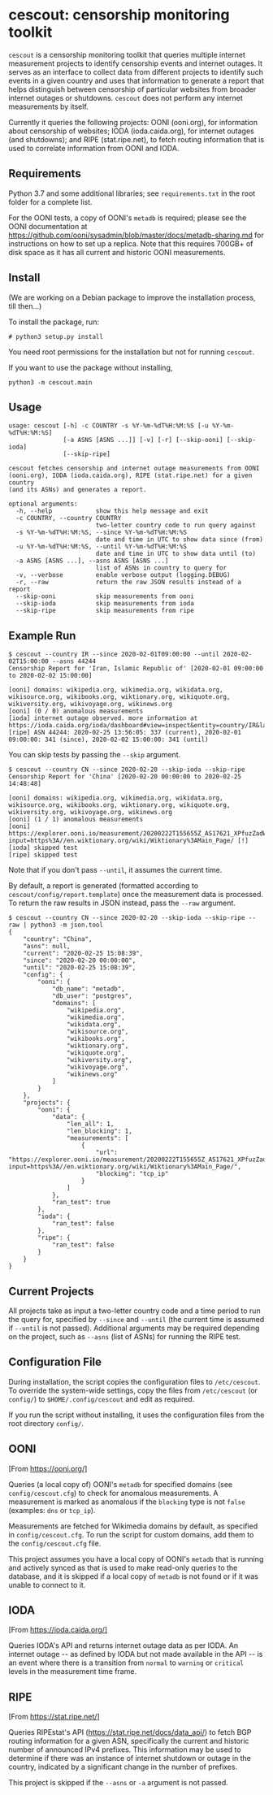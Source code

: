 # cescout: censorship monitoring toolkit

`cescout` is a censorship monitoring toolkit that queries multiple internet measurement projects to identify censorship events and internet outages. It serves as an interface to collect data from different projects to identify such events in a given country and uses that information to generate a report that helps distinguish between censorship of particular websites from broader internet outages or shutdowns. `cescout` does not perform any internet measurements by itself.

Currently it queries the following projects: OONI (ooni.org), for information about censorship of websites; IODA (ioda.caida.org), for internet outages (and shutdowns); and RIPE (stat.ripe.net), to fetch routing information that is used to correlate information from OONI and IODA.

## Requirements

Python 3.7 and some additional libraries; see `requirements.txt` in the root folder for a complete list.

For the OONI tests, a copy of OONI's `metadb` is required; please see the OONI documentation at https://github.com/ooni/sysadmin/blob/master/docs/metadb-sharing.md for instructions on how to set up a replica. Note that this requires 700GB+ of disk space as it has all current and historic OONI measurements.

## Install

(We are working on a Debian package to improve the installation process, till then...)

To install the package, run:

```
# python3 setup.py install
```

You need root permissions for the installation but not for running `cescout`.

If you want to use the package without installing,

```
python3 -m cescout.main
```


## Usage

```
usage: cescout [-h] -c COUNTRY -s %Y-%m-%dT%H:%M:%S [-u %Y-%m-%dT%H:%M:%S]
               [-a ASNS [ASNS ...]] [-v] [-r] [--skip-ooni] [--skip-ioda]
               [--skip-ripe]

cescout fetches censorship and internet outage measurements from OONI
(ooni.org), IODA (ioda.caida.org), RIPE (stat.ripe.net) for a given country
(and its ASNs) and generates a report.

optional arguments:
  -h, --help            show this help message and exit
  -c COUNTRY, --country COUNTRY
                        two-letter country code to run query against
  -s %Y-%m-%dT%H:%M:%S, --since %Y-%m-%dT%H:%M:%S
                        date and time in UTC to show data since (from)
  -u %Y-%m-%dT%H:%M:%S, --until %Y-%m-%dT%H:%M:%S
                        date and time in UTC to show data until (to)
  -a ASNS [ASNS ...], --asns ASNS [ASNS ...]
                        list of ASNs in country to query for
  -v, --verbose         enable verbose output (logging.DEBUG)
  -r, --raw             return the raw JSON results instead of a report
  --skip-ooni           skip measurements from ooni
  --skip-ioda           skip measurements from ioda
  --skip-ripe           skip measurements from ripe
```

## Example Run


```
$ cescout --country IR --since 2020-02-01T09:00:00 --until 2020-02-02T15:00:00 --asns 44244
Censorship Report for 'Iran, Islamic Republic of' [2020-02-01 09:00:00 to 2020-02-02 15:00:00]

[ooni] domains: wikipedia.org, wikimedia.org, wikidata.org, wikisource.org, wikibooks.org, wiktionary.org, wikiquote.org, wikiversity.org, wikivoyage.org, wikinews.org
[ooni] (0 / 0) anomalous measurements
[ioda] internet outage observed. more information at https://ioda.caida.org/ioda/dashboard#view=inspect&entity=country/IR&lastView=overview&from=1580547600&until=1580655600
[ripe] ASN 44244: 2020-02-25 13:56:05: 337 (current), 2020-02-01 09:00:00: 341 (since), 2020-02-02 15:00:00: 341 (until)
```

You can skip tests by passing the `--skip` argument.


```
$ cescout --country CN --since 2020-02-20 --skip-ioda --skip-ripe
Censorship Report for 'China' [2020-02-20 00:00:00 to 2020-02-25 14:48:48]

[ooni] domains: wikipedia.org, wikimedia.org, wikidata.org, wikisource.org, wikibooks.org, wiktionary.org, wikiquote.org, wikiversity.org, wikivoyage.org, wikinews.org
[ooni] (1 / 1) anomalous measurements
[ooni] https://explorer.ooni.io/measurement/20200222T155655Z_AS17621_XPfuzZadWqOI5uj4cEGHwMxNhsVJDFjNmTAtTGPaRdss6rptZc?input=https%3A//en.wiktionary.org/wiki/Wiktionary%3AMain_Page/ [!]
[ioda] skipped test
[ripe] skipped test
```

Note that if you don't pass `--until`, it assumes the current time.

By default, a report is generated (formatted according to `cescout/config/report.template`) once the measurement data is processed. To return the raw results in JSON instead, pass the `--raw` argument.

```
$ cescout --country CN --since 2020-02-20 --skip-ioda --skip-ripe --raw | python3 -m json.tool
{
    "country": "China",
    "asns": null,
    "current": "2020-02-25 15:08:39",
    "since": "2020-02-20 00:00:00",
    "until": "2020-02-25 15:08:39",
    "config": {
        "ooni": {
            "db_name": "metadb",
            "db_user": "postgres",
            "domains": [
                "wikipedia.org",
                "wikimedia.org",
                "wikidata.org",
                "wikisource.org",
                "wikibooks.org",
                "wiktionary.org",
                "wikiquote.org",
                "wikiversity.org",
                "wikivoyage.org",
                "wikinews.org"
            ]
        }
    },
    "projects": {
        "ooni": {
            "data": {
                "len_all": 1,
                "len_blocking": 1,
                "measurements": [
                    {
                        "url": "https://explorer.ooni.io/measurement/20200222T155655Z_AS17621_XPfuzZadWqOI5uj4cEGHwMxNhsVJDFjNmTAtTGPaRdss6rptZc?input=https%3A//en.wiktionary.org/wiki/Wiktionary%3AMain_Page/",
                        "blocking": "tcp_ip"
                    }
                ]
            },
            "ran_test": true
        },
        "ioda": {
            "ran_test": false
        },
        "ripe": {
            "ran_test": false
        }
    }
}
```

## Current Projects

All projects take as input a two-letter country code and a time period to run the query for, specified by `--since` and `--until` (the current time is assumed if `--until` is not passed). Additional arguments may be required depending on the project, such as `--asns` (list of ASNs) for running the RIPE test.

## Configuration File

During installation, the script copies the configuration files to `/etc/cescout`. To override the system-wide settings, copy the files from `/etc/cescout` (or `config/`) to `$HOME/.config/cescout` and edit as required.

If you run the script without installing, it uses the configuration files from the root directory `config/`.

## OONI

[From https://ooni.org/]

Queries (a local copy of) OONI's `metadb` for specified domains (see `config/cescout.cfg`) to check for anomalous measurements. A measurement is marked as anomalous if the `blocking` type is not `false` (examples: `dns` or `tcp_ip`).

Measurements are fetched for Wikimedia domains by default, as specified in `config/cescout.cfg`. To run the script for custom domains, add them to the `config/cescout.cfg` file.

This project assumes you have a local copy of OONI's `metadb` that is running and actively synced as that is used to make read-only queries to the database, and it is skipped if a local copy of `metadb` is not found or if it was unable to connect to it.

## IODA

[From https://ioda.caida.org/]

Queries IODA's API and returns internet outage data as per IODA.  An internet outage -- as defined by IODA but not made available in the API -- is an event where there is a transition from `normal` to `warning` or `critical` levels in the measurement time frame.

## RIPE

[From https://stat.ripe.net/]

Queries RIPEstat's API (https://stat.ripe.net/docs/data_api/) to fetch BGP routing information for a given ASN, specifically the current and historic number of announced IPv4 prefixes. This information may be used to determine if there was an instance of internet shutdown or outage in the country, indicated by a significant change in the number of prefixes.

This project is skipped if the `--asns` or `-a` argument is not passed.
